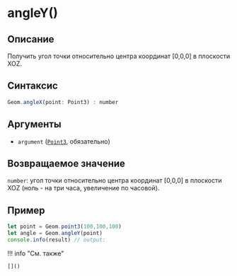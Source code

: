 # angleY()

## Описание
Получить угол точки относительно центра координат [0,0,0] в плоскости XOZ.

## Синтаксис
```javascript
Geom.angleX(point: Point3) : number
```

## Аргументы
- `argument` ([`Point3`](../../../types/Point3/_index.md), обязательно)

## Возвращаемое значение
`number`: угол точки относительно центра координат [0,0,0] в плоскости XOZ (ноль - на три часа, увеличение по часовой).

## Пример
```javascript linenums="1"
let point = Geom.point3(100,100,100)
let angle = Geom.angleY(point)
console.info(result) // output:
```

!!! info "См. также"

    []()

